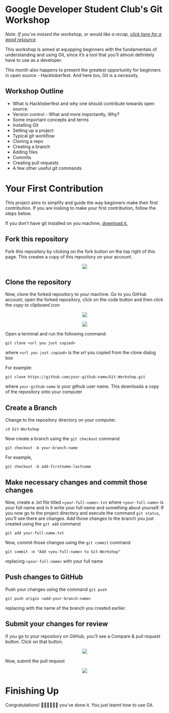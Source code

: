 # Google Developer Student Club's Git Workshop

_Note: If you've missed the workshop, or would like a recap, [click here for a good resource](https://sr-justsomedevstuff.hashnode.dev/the-abcs-of-git)._

This workshop is aimed at equipping beginners with the fundamentals of understanding and using Git, since it’s a tool that you’ll almost definitely have to use as a developer.

This month also happens to present the greatest opportunity for beginners in open source - Hacktoberfest. And here too, Git is a necessity.

## Workshop Outline

- What is Hacktoberfest and why one should contribute towards open source.
- Version control - What and more importantly, Why?
- Some important concepts and terms
- Installing Git
- Setting up a project
- Typical git workflow
- Cloning a repo
- Creating a branch
- Adding files
- Commits
- Creating pull requests
- A few other useful git commands

# Your First Contribution
This project aims to simplify and guide the way beginners make their first contribution. If you are looking to make your first contribution, follow the steps below.

If you don't have git installed on you machine, [download it.](https://docs.github.com/en/get-started/quickstart/set-up-git)

## Fork this repository
Fork this repository by clicking on the fork button on the top right of this page. This creates a copy of this repository on your account.
<p align='center'>
  <img src='https://user-images.githubusercontent.com/55043035/136815003-6a784e21-1edd-466e-8a83-a21de23586c1.png' />
 </p>

## Clone the repository
Now, clone the forked repository to your machine. Go to you GitHub account, open the forked repository, click on the code button and then click the _copy to clipboard_ icon
<p align='center'>
  <img src='https://user-images.githubusercontent.com/55043035/136816209-3cb6585c-bc13-41e5-9b18-468eaf47c4ea.png' />
 </p>
<p align='center'>
  <img src='https://user-images.githubusercontent.com/55043035/136816351-5722025a-af7c-475d-a1db-2e03b4e37471.png' />
 </p>

Open a terminal and run the following command:
```
git clone <url you just copied>
```
where ```<url you just copied>``` is the url you copied from the clone dialog box

For example:
```
git clone https://github.com/your-github-name/Git-Workshop.git
```
where ```your-github-name``` is your github user name. This downloads a copy of the repository onto your computer

## Create a Branch
Change to the repository directory on your computer.
```
cd Git-Workshop
```
Now create a branch using the `git checkout` command 
```
git checkout -b your-branch-name
```
For example,
```
git checkout -b add-firstname-lastname
```
## Make necessary changes and commit those changes
Now, create a .txt file titled `<your-full-name>.txt` where `<your-full-name>` is your full name and in it write your full name and something about yourself.
If you now go to the project directory and execute the command `git status`, you'll see there are changes.
Add those changes to the branch you just created using the `git add` command
```
git add your-full-name.txt
```
Now, commit those changes using the `git commit` command
```
git commit -m "Add <you-full-name> to Git-Workshop"
```
replacing `<your-full-name>` with your full name

## Push changes to GitHub
Push your changes using the command `git push`
```
git push origin <add-your-branch-name>
```
replacing <add-your-branch-name> with the name of the branch you created earlier.

## Submit your changes for review
If you go to your repository on GitHub, you'll see a Compare & pull request button. Click on that button.
<p align='center'>
  <img src='https://user-images.githubusercontent.com/55043035/136821505-21a5cedd-bd6a-4bdc-9dbf-9eb9a408d23a.png' />
 </p>
Now, submit the pull request
<p align='center'>
  <img src='https://user-images.githubusercontent.com/55043035/136821659-ffbd5d96-2fab-48ad-96c3-2b8ce3ac1e65.png' />
 </p>

# Finishing Up
Congratulations! 🙌🏼👏🏼👏🏼 you've done it. You just learnt how to use Git. 
